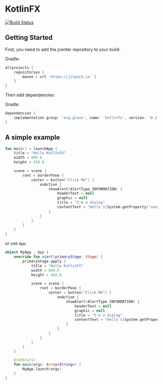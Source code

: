 # KotlinFX

[![Build Status](https://travis-ci.com/Glavo/kotlinfx.svg?branch=master)](https://travis-ci.com/kala-projects/kotlinfx)

## Getting Started

First, you need to add the jcenter repository to your build:

Gradle:

```groovy
allprojects {
    repositories {
        maven { url 'https://jitpack.io' }
    }
}
```

Then add dependencies:

Gradle:

```groovy
dependencies {
    implementation group: 'org.glavo', name: 'kotlinfx', version: '0.2.0'
}
```

## A simple example

```kotlin
fun main() = launchApp {
    title = "Hello KotlinFX"
    width = 600.0
    height = 450.0

    scene = scene {
        root = borderPane {
            center = button("Click Me") {
                onAction {
                    showAlert(AlertType.INFORMATION) {
                        headerText = null
                        graphic = null
                        title = "I'm a dialog"
                        contentText = "Hello ${System.getProperty("user.name")}!"
                    }
                }
            }
        }
    }
}
```

or use `App`:

```kotlin
object MyApp : App {
    override fun start(primaryStage: Stage) {
        primaryStage.apply {
            title = "Hello KotlinFX"
            width = 600.0
            height = 450.0

            scene = scene {
                root = borderPane {
                    center = button("Click Me") {
                        onAction {
                            showAlert(AlertType.INFORMATION) {
                                headerText = null
                                graphic = null
                                title = "I'm a dialog"
                                contentText = "Hello ${System.getProperty("user.name")}!"
                            }
                        }
                    }
                }
            }
        }
    }

    @JvmStatic
    fun main(args: Array<String>) {
        MyApp.launch(args)
    }
}
```

